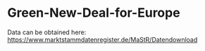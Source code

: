 # Green-New-Deal-for-Europe

Data can be obtained here: https://www.marktstammdatenregister.de/MaStR/Datendownload
